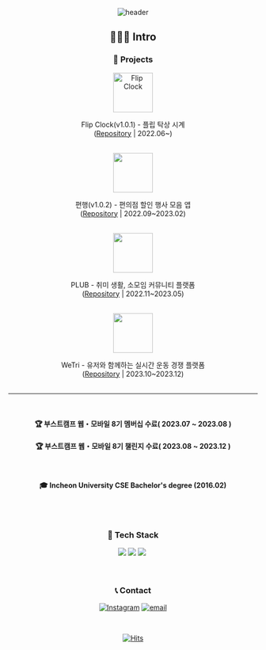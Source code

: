 <!-- ### Blog -->
<!-- BLOG-POST-LIST:START -->
<!-- - [아직도 Swift에서 print문을 쓰고있나요?](https://velog.io/@whitehyun/%EC%95%84%EC%A7%81%EB%8F%84-Swift%EC%97%90%EC%84%9C-print%EB%AC%B8%EC%9D%84-%EC%93%B0%EA%B3%A0%EC%9E%88%EB%82%98%EC%9A%94)
- [[iOS] Xcode Template을 이용하여 파일 구성 자동화하기](https://velog.io/@whitehyun/iOS-Xcode-Template%EC%9D%84-%EC%9D%B4%EC%9A%A9%ED%95%98%EC%97%AC-%ED%8C%8C%EC%9D%BC%EC%9D%84-%EC%89%BD%EA%B2%8C-%EA%B5%AC%EC%84%B1%ED%95%98%EA%B8%B0)
- [[Git] PR을 git branch로 가져와서 보는 법](https://velog.io/@whitehyun/Git-PR%EC%9D%84-git-branch%EB%A1%9C-%EA%B0%80%EC%A0%B8%EC%99%80%EC%84%9C-%EB%B3%B4%EB%8A%94-%EB%B2%95)
- [[iOS] http 통신 가능하도록 설정하기](https://velog.io/@whitehyun/iOS-http-%ED%86%B5%EC%8B%A0-%EA%B0%80%EB%8A%A5%ED%95%98%EB%8F%84%EB%A1%9D-%EC%84%A4%EC%A0%95%ED%95%98%EA%B8%B0)
- [[iOS] UICollectionViewCompositionalLayout](https://velog.io/@whitehyun/iOS-UICollectionViewCompositionalLayout) -->
<!-- BLOG-POST-LIST:END -->


<div align="center">

![header](https://capsule-render.vercel.app/api?type=wave&section=header&color=ededed&fontColor=ffffff&height=150&fontSize=80&animation=fadeIn)

## 🧑🏻‍💻 Intro

### 🔨 Projects



<a href="https://apps.apple.com/app/flip-clock-탁상시계/id1633579148"><img alt="Flip Clock" width="80px" src="https://github.com/WhiteHyun/WhiteHyun/assets/57972338/00ab37fe-9e0e-467f-acc3-2895ec71d37c"/></a>

Flip Clock(v1.0.1) - 플립 탁상 시계
</br>
([Repository](https://github.com/WhiteHyun/FlipClock/tree/v1.0.1) | 2022.06~)
</br>
</br>

<a href="https://apps.apple.com/kr/app/%ED%8E%B8%ED%96%89/id1665633509"><img width="80px" src="https://github.com/WhiteHyun/WhiteHyun/assets/57972338/3d3a50a1-fcad-4e85-9772-ceb6c72f245d"/></a>

편행(v1.0.2) - 편의점 할인 행사 모음 앱
<br/>
([Repository](https://github.com/iOS-PPAK/PyeonHaeng) | 2022.09~2023.02)
<br/>
</br>

<img width="80px" src="https://github.com/WhiteHyun/WhiteHyun/assets/57972338/8c6d1ed8-3a81-4831-a87b-f17763582877"/>

PLUB - 취미 생활, 소모임 커뮤니티 플랫폼
<br/>
([Repository](https://github.com/WhiteHyun/PLUB-iOS) | 2022.11~2023.05)
<br/>
</br>

<img width="80px" src="https://github.com/WhiteHyun/WhiteHyun/assets/57972338/64ff2f1b-c3d6-4248-89ac-586f1f094e17"/>

WeTri - 유저와 함께하는 실시간 운동 경쟁 플랫폼
<br/>
([Repository](https://github.com/boostcampwm2023/iOS08-WeTri) | 2023.10~2023.12)
<br/>
</br>

---

<br/>
  
#### 🏆 부스트캠프 웹・모바일 8기 멤버십 수료( 2023.07 ~ 2023.08 )

#### 🏆 부스트캠프 웹・모바일 8기 챌린지 수료( 2023.08 ~ 2023.12 )

<br/>

#### 🎓 Incheon University CSE Bachelor's degree (2016.02)

  
<br/>
<br/>

### 🧱 Tech Stack

<div>
  <img src="https://img.shields.io/badge/iOS-black?style=flat-square&logo=apple&logoColor=white"/>
  <img src="https://img.shields.io/badge/Swift-red?style=flat-square&logo=swift&logoColor=white"/>
  <img src="https://img.shields.io/badge/Python-3776AB?style=flat-square&logo=Python&logoColor=white"/></a>&nbsp
</div>

<br/>
<br/>

### 📞 Contact

[![Instagram](https://img.shields.io/badge/Instagram-E4405F?style=flat-square&logo=Instagram&logoColor=white)](https://instagram.com/whi7ehyun) [![email](https://img.shields.io/badge/Gmail-EA4335?style=flat-square&logo=Gmail&logoColor=white)](mailto:whi7ehyun@gmail.com)

<br/>

[![Hits](https://hits.seeyoufarm.com/api/count/incr/badge.svg?url=https%3A%2F%2Fgithub.com%2Fwhitehyun&count_bg=%23FFB7C5&title_bg=%23555555&icon=github.svg&icon_color=%23E7E7E7&title=hits&edge_flat=false)](https://hits.seeyoufarm.com)

</div>
